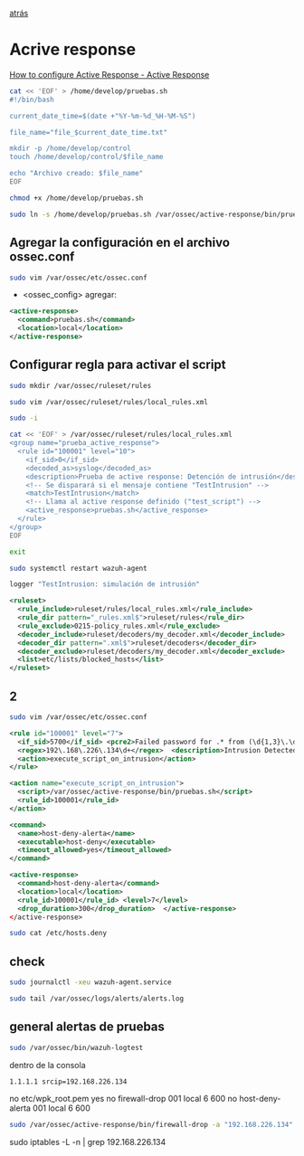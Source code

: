 [atrás](./20-wazuh.md)

# Acrive response

[How to configure Active Response - Active Response](https://documentation.wazuh.com/current/user-manual/capabilities/active-response/how-to-configure.html)

```bash 
cat << 'EOF' > /home/develop/pruebas.sh
#!/bin/bash

current_date_time=$(date +"%Y-%m-%d_%H-%M-%S")

file_name="file_$current_date_time.txt"

mkdir -p /home/develop/control
touch /home/develop/control/$file_name

echo "Archivo creado: $file_name"
EOF
```

```bash 
chmod +x /home/develop/pruebas.sh
```
```bash 
sudo ln -s /home/develop/pruebas.sh /var/ossec/active-response/bin/pruebas.sh
```


## Agregar la configuración en el archivo ossec.conf

```bash 
sudo vim /var/ossec/etc/ossec.conf
```

- <ossec_config> agregar:

```xml
<active-response>
  <command>pruebas.sh</command>
  <location>local</location>
</active-response>
```

## Configurar regla para activar el script



```bash 
sudo mkdir /var/ossec/ruleset/rules
```


```bash 
sudo vim /var/ossec/ruleset/rules/local_rules.xml
```


```bash 
sudo -i
```
```bash 
cat << 'EOF' > /var/ossec/ruleset/rules/local_rules.xml
<group name="prueba_active_response">
  <rule id="100001" level="10">
    <if_sid>0</if_sid>
    <decoded_as>syslog</decoded_as>
    <description>Prueba de active response: Detención de intrusión</description>
    <!-- Se disparará si el mensaje contiene "TestIntrusion" -->
    <match>TestIntrusion</match>
    <!-- Llama al active response definido ("test_script") -->
    <active_response>pruebas.sh</active_response>
  </rule>
</group>
EOF
```

``` bash 
exit
```

```bash 
sudo systemctl restart wazuh-agent
```
 
```bash 
logger "TestIntrusion: simulación de intrusión"
```




``` xml
<ruleset>
  <rule_include>ruleset/rules/local_rules.xml</rule_include>
  <rule_dir pattern="_rules.xml$">ruleset/rules</rule_dir>
  <rule_exclude>0215-policy_rules.xml</rule_exclude>
  <decoder_include>ruleset/decoders/my_decoder.xml</decoder_include>
  <decoder_dir pattern=".xml$">ruleset/decoders</decoder_dir>
  <decoder_exclude>ruleset/decoders/my_decoder.xml</decoder_exclude>
  <list>etc/lists/blocked_hosts</list>
</ruleset>
```


## 2

```bash 
sudo vim /var/ossec/etc/ossec.conf
```

```xml
<rule id="100001" level="7">
  <if_sid>5700</if_sid> <pcre2>Failed password for .* from (\d{1,3}\.\d{1,3}\.\d{1,3}\.\d{1,3})</pcre2>
  <regex>192\.168\.226\.134\d+</regex>  <description>Intrusion Detected - Failed SSH Login from 192.168.1.0/24 - Execute Script</description>
  <action>execute_script_on_intrusion</action>
</rule>
```


```xml
<action name="execute_script_on_intrusion">
  <script>/var/ossec/active-response/bin/pruebas.sh</script>
  <rule_id>100001</rule_id>
</action>
```


```xml
<command>
  <name>host-deny-alerta</name>
  <executable>host-deny</executable>
  <timeout_allowed>yes</timeout_allowed>
</command>

<active-response>
  <command>host-deny-alerta</command>
  <location>local</location>
  <rule_id>100001</rule_id> <level>7</level>
  <drop_duration>300</drop_duration>  </active-response>
</active-response>
```

``` bash
sudo cat /etc/hosts.deny
```

## check

```bash 
sudo journalctl -xeu wazuh-agent.service
```

```bash 
sudo tail /var/ossec/logs/alerts/alerts.log
```


## general alertas de pruebas
```bash 
sudo /var/ossec/bin/wazuh-logtest
```
dentro de la consola
```bash 
1.1.1.1 srcip=192.168.226.134
```



  <active-response>
    <disabled>no</disabled>
    <ca_store>etc/wpk_root.pem</ca_store>
    <ca_verification>yes</ca_verification>
  </active-response>



  <active-response>
  <!-- Firewall Drop response. Block the IP for
    - 600 seconds on the firewall (iptables,
    - ipfilter, etc).
    -->
  <disabled>no</disabled>
  <command>firewall-drop</command>
  <agent_id>001</agent_id>
  <location>local</location>
  <rules_id></rules_id>
  <level>6</level>
  <timeout>600</timeout>


</active-response>
  <active-response>
  <!-- Firewall Drop response. Block the IP for
    - 600 seconds on the firewall (iptables,
    - ipfilter, etc).
    -->
  <disabled>no</disabled>
  <command>host-deny-alerta</command>
  <agent_id>001</agent_id>
  <location>local</location>
  <rules_id></rules_id>
  <level>6</level>
  <timeout>600</timeout>
</active-response>




```bash 
sudo /var/ossec/active-response/bin/firewall-drop -a "192.168.226.134"
```

sudo iptables -L -n | grep 192.168.226.134